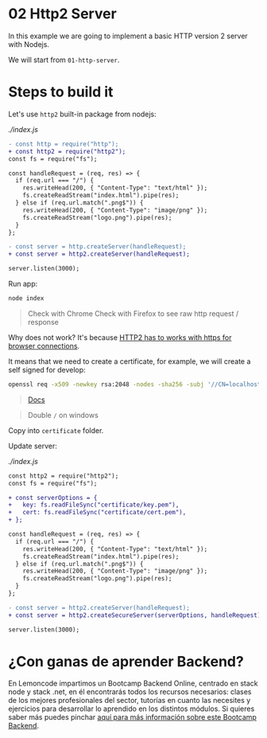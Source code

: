 # 02 Http2 Server

In this example we are going to implement a basic HTTP version 2 server with Nodejs.

We will start from `01-http-server`.

# Steps to build it

Let's use `http2` built-in package from nodejs:

_./index.js_

```diff
- const http = require("http");
+ const http2 = require("http2");
const fs = require("fs");

const handleRequest = (req, res) => {
  if (req.url === "/") {
    res.writeHead(200, { "Content-Type": "text/html" });
    fs.createReadStream("index.html").pipe(res);
  } else if (req.url.match(".png$")) {
    res.writeHead(200, { "Content-Type": "image/png" });
    fs.createReadStream("logo.png").pipe(res);
  }
};

- const server = http.createServer(handleRequest);
+ const server = http2.createServer(handleRequest);

server.listen(3000);

```

Run app:

```bash
node index

```

> Check with Chrome
> Check with Firefox to see raw http request / response

Why does not work? It's because [HTTP2 has to works with https for browser connections](https://nodejs.org/api/http2.html#http2_http2_createserver_options_onrequesthandler).

It means that we need to create a certificate, for example, we will create a self signed for develop:

```bash
openssl req -x509 -newkey rsa:2048 -nodes -sha256 -subj '//CN=localhost' -keyout key.pem -out cert.pem

```

> [Docs](https://www.openssl.org/docs/manmaster/man1/openssl-req.html)

> Double `/` on windows

Copy into `certificate` folder.

Update server:

_./index.js_

```diff
const http2 = require("http2");
const fs = require("fs");

+ const serverOptions = {
+   key: fs.readFileSync("certificate/key.pem"),
+   cert: fs.readFileSync("certificate/cert.pem"),
+ };

const handleRequest = (req, res) => {
  if (req.url === "/") {
    res.writeHead(200, { "Content-Type": "text/html" });
    fs.createReadStream("index.html").pipe(res);
  } else if (req.url.match(".png$")) {
    res.writeHead(200, { "Content-Type": "image/png" });
    fs.createReadStream("logo.png").pipe(res);
  }
};

- const server = http2.createServer(handleRequest);
+ const server = http2.createSecureServer(serverOptions, handleRequest);

server.listen(3000);

```

# ¿Con ganas de aprender Backend?

En Lemoncode impartimos un Bootcamp Backend Online, centrado en stack node y stack .net, en él encontrarás todos los recursos necesarios: clases de los mejores profesionales del sector, tutorías en cuanto las necesites y ejercicios para desarrollar lo aprendido en los distintos módulos. Si quieres saber más puedes pinchar [aquí para más información sobre este Bootcamp Backend](https://lemoncode.net/bootcamp-backend#bootcamp-backend/banner).
